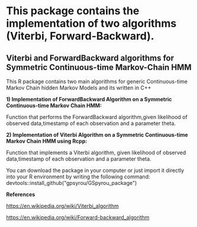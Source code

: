 # This package contains the implementation of two algorithms (Viterbi, Forward-Backward).

## **Viterbi and ForwardBackward algorithms for Symmetric Continuous-time Markov-Chain HMM**

This R package contains two main algorithms for generic Continuous-time Markov Chain hidden Markov Models and its written in C++

**1) Implementation of ForwardBackward Algorithm on a Symmetric Continuous-time Markov Chain HMM:**

 Function that performs the ForwardBackward algorithm,given likelihood of observed data,timestamp of each observation and a parameter  theta.

**2) Implementation of Viterbi Algorithm on a Symmetric Continuous-time Markov Chain HMM using Rcpp:**

 Function that implements a Viterbi algorithm, given likelihood of observed data,timestamp of each observation and a parameter theta.


You can download the package in your computer or just import it directly into your R environment by writing the following command:
devtools::install_github("gpsyrou/GSpyrou_package")

**References**

https://en.wikipedia.org/wiki/Viterbi_algorithm

https://en.wikipedia.org/wiki/Forward-backward_algorithm

